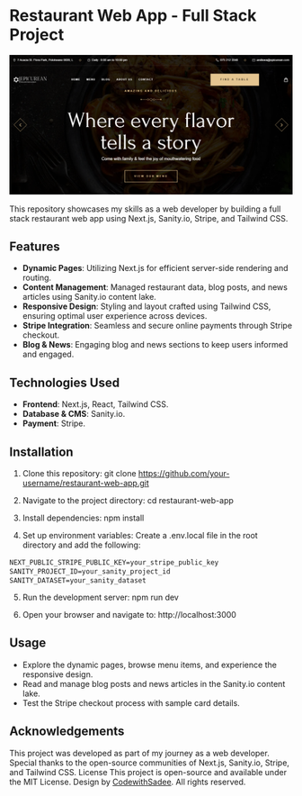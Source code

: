# Restaurant Web App - Full Stack Project

![screenshot](public/screenshots/Home%20Hero%20Page.png)

This repository showcases my skills as a web developer by building a full stack restaurant web app using Next.js, Sanity.io, Stripe, and Tailwind CSS.

## Features
* **Dynamic Pages**: Utilizing Next.js for efficient server-side rendering and routing.
* **Content Management**: Managed restaurant data, blog posts, and news articles using Sanity.io content lake.
* **Responsive Design**: Styling and layout crafted using Tailwind CSS, ensuring optimal user experience across devices.
* **Stripe Integration**: Seamless and secure online payments through Stripe checkout.
* **Blog & News**: Engaging blog and news sections to keep users informed and engaged.

## Technologies Used
* **Frontend**: Next.js, React, Tailwind CSS.
* **Database & CMS**: Sanity.io.
* **Payment**: Stripe.


## Installation
1. Clone this repository: git clone https://github.com/your-username/restaurant-web-app.git

2. Navigate to the project directory: cd restaurant-web-app

3. Install dependencies: npm install

4. Set up environment variables: Create a .env.local file in the root directory and add the following:

```plaintext
NEXT_PUBLIC_STRIPE_PUBLIC_KEY=your_stripe_public_key
SANITY_PROJECT_ID=your_sanity_project_id
SANITY_DATASET=your_sanity_dataset
```
5. Run the development server: npm run dev

6. Open your browser and navigate to: http://localhost:3000

## Usage
* Explore the dynamic pages, browse menu items, and experience the responsive design.
* Read and manage blog posts and news articles in the Sanity.io content lake.
* Test the Stripe checkout process with sample card details.


## Acknowledgements
This project was developed as part of my journey as a web developer.
Special thanks to the open-source communities of Next.js, Sanity.io, Stripe, and Tailwind CSS.
License
This project is open-source and available under the MIT License.
Design by [CodewithSadee]("https://www.youtube.com/watch?v=CjVGp5kGHxA&pp=ygUNY29kZXdpdGhzYWRlZQ%3D%3D"). All rights reserved.





